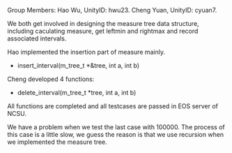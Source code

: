 Group Members:
Hao Wu, UnityID: hwu23.
Cheng Yuan, UnityID: cyuan7.

We both get involved in designing the measure tree data structure, including caculating measure, get leftmin and rightmax and record associated intervals.

Hao implemented the insertion part of measure mainly.
- insert_interval(m_tree_t *&tree, int a, int b)

Cheng developed 4 functions:
- delete_interval(m_tree_t *tree, int a, int b)

All functions are completed and all testcases are passed in EOS server of NCSU.

We have a problem when we test the last case with 100000. The process of this case is a little slow, we guess the reason is that we use recursion when we implemented the measure tree.
